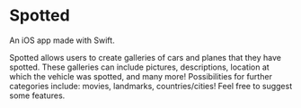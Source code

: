 # Spotted
An iOS app made with Swift.

Spotted allows users to create galleries of cars and planes that they have spotted. These galleries can include pictures, descriptions, location at which the vehicle was spotted, and many more!
Possibilities for further categories include: movies, landmarks, countries/cities! Feel free to suggest some features.

